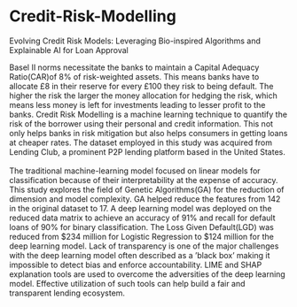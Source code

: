 # Credit-Risk-Modelling
Evolving Credit Risk Models: Leveraging Bio-inspired Algorithms and Explainable AI for Loan Approval

  Basel II norms necessitate the banks to maintain a Capital Adequacy Ratio(CAR)of 8% of risk-weighted assets. This means banks have to allocate £8 in their reserve
for every £100 they risk to being default. The higher the risk the larger the money allocation for hedging the risk, which means less money is left for investments leading to lesser
profit to the banks. Credit Risk Modelling is a machine learning technique to quantify the risk of the borrower using their personal and credit information. This not only helps
banks in risk mitigation but also helps consumers in getting loans at cheaper rates. The dataset employed in this study was acquired from Lending Club, a prominent P2P lending
platform based in the United States.<br />  
The traditional machine-learning model focused on linear models for classification because of their interpretability at the expense of accuracy. This study explores the field
of Genetic Algorithms(GA) for the reduction of dimension and model complexity. GA helped reduce the features from 142 in the original dataset to 17. A deep learning model
was deployed on the reduced data matrix to achieve an accuracy of 91% and recall for default loans of 90% for binary classification. The Loss Given Default(LGD) was reduced
from $234 million for Logistic Regression to $124 million for the deep learning model. Lack of transparency is one of the major challenges with the deep learning model often
described as a ’black box’ making it impossible to detect bias and enforce accountability. LIME and SHAP explanation tools are used to overcome the adversities of the deep
learning model. Effective utilization of such tools can help build a fair and transparent lending ecosystem.
